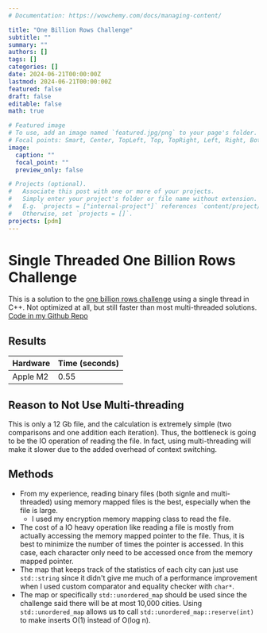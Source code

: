 ```yaml
---
# Documentation: https://wowchemy.com/docs/managing-content/

title: "One Billion Rows Challenge"
subtitle: ""
summary: ""
authors: []
tags: []
categories: []
date: 2024-06-21T00:00:00Z
lastmod: 2024-06-21T00:00:00Z
featured: false
draft: false
editable: false
math: true

# Featured image
# To use, add an image named `featured.jpg/png` to your page's folder.
# Focal points: Smart, Center, TopLeft, Top, TopRight, Left, Right, BottomLeft, Bottom, BottomRight.
image:
  caption: ""
  focal_point: ""
  preview_only: false

# Projects (optional).
#   Associate this post with one or more of your projects.
#   Simply enter your project's folder or file name without extension.
#   E.g. `projects = ["internal-project"]` references `content/project/deep-learning/index.md`.
#   Otherwise, set `projects = []`.
projects: [pdm]
---
```

# Single Threaded One Billion Rows Challenge

This is a solution to the [one billion rows challenge](https://github.com/gunnarmorling/1brc) using a single thread in C++.
Not optimized at all, but still faster than most multi-threaded solutions.
[Code in my Github Repo](https://github.com/2042Third/1br-challenge)

## Results
| Hardware | Time (seconds) |
|----------|----------------|
| Apple M2 | 0.55           |

## Reason to Not Use Multi-threading
This is only a 12 Gb file, and the calculation is extremely simple (two comparisons and one addition each iteration).
Thus, the bottleneck is going to be the IO operation of reading the file. In fact,
using multi-threading will make it slower due to the added overhead of context switching.

## Methods
- From my experience, reading binary files (both signle and multi-threaded) using memory mapped files is the best, especially when the file is large.
  - I used my encryption memory mapping class to read the file.
- The cost of a IO heavy operation like reading a file is mostly from actually accessing the memory mapped pointer to the file. Thus, it is best to minimize
  the number of times the pointer is accessed. In this case, each character only need to be accessed once from the memory mapped pointer.
- The map that keeps track of the statistics of each city can just use `std::string` since it didn't give me much of a performance improvement when
  I used custom comparator and equality checker with `char*`.
- The map or specifically `std::unordered_map` should be used since the challenge said there will be at most 10,000 cities.
  Using `std::unordered_map` allows us to call `std::unordered_map::reserve(int)` to make inserts O(1) instead of O(log n).



